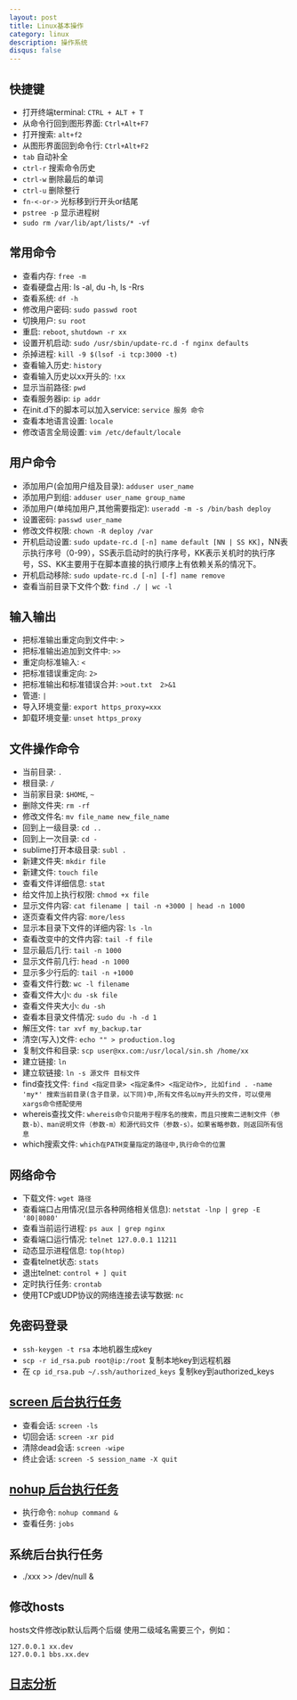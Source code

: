 ```yaml
---
layout: post
title: Linux基本操作
category: linux
description: 操作系统
disqus: false
---
```


## 快捷键
* 打开终端terminal: `CTRL + ALT + T`
* 从命令行回到图形界面: `Ctrl+Alt+F7`
* 打开搜索: `alt+f2`
* 从图形界面回到命令行: `Ctrl+Alt+F2`
* `tab` 自动补全
* `ctrl-r` 搜索命令历史
* `ctrl-w` 删除最后的单词
* `ctrl-u` 删除整行
* `fn-<-or->` 光标移到行开头or结尾
* `pstree -p` 显示进程树
* `sudo rm /var/lib/apt/lists/* -vf`


## 常用命令
* 查看内存: `free -m`
* 查看硬盘占用: ls -al, du -h, ls -Rrs  
* 查看系统:  `df -h`
* 修改用户密码: `sudo passwd root`
* 切换用户: `su root`
* 重启:  `reboot`, `shutdown -r xx`
* 设置开机启动:  `sudo /usr/sbin/update-rc.d -f nginx defaults`
* 杀掉进程:  `kill -9 $(lsof -i tcp:3000 -t)`
* 查看输入历史:  `history`
* 查看输入历史以xx开头的:  `!xx`
* 显示当前路径:  `pwd`
* 查看服务器ip:  `ip addr`
* 在init.d下的脚本可以加入service:  `service 服务 命令`
* 查看本地语言设置:  `locale`
* 修改语言全局设置:  `vim /etc/default/locale`


## 用户命令
* 添加用户(会加用户组及目录):  `adduser user_name`
* 添加用户到组:  `adduser user_name group_name`
* 添加用户(单纯加用户,其他需要指定):  `useradd -m -s /bin/bash deploy`
* 设置密码:  `passwd user_name`
* 修改文件权限:  `chown -R deploy /var`
* 开机启动设置:  `sudo update-rc.d [-n] name default [NN | SS KK]`，NN表示执行序号（0-99），SS表示启动时的执行序号，KK表示关机时的执行序号，SS、KK主要用于在脚本直接的执行顺序上有依赖关系的情况下。
* 开机启动移除:  `sudo update-rc.d [-n] [-f] name remove`
* 查看当前目录下文件个数:  `find ./ | wc -l`


## 输入输出
* 把标准输出重定向到文件中:  `>`     
* 把标准输出追加到文件中:  `>>`   
* 重定向标准输入:  `<`     
* 把标准错误重定向:  `2>`
* 把标准输出和标准错误合并:  `>out.txt  2>&1`    
* 管道:  `|`
* 导入环境变量:  `export https_proxy=xxx`
* 卸载环境变量:  `unset https_proxy`


## 文件操作命令
* 当前目录:  `.`
* 根目录:  `/`
* 当前家目录:  `$HOME`, `~`
* 删除文件夹: `rm -rf`
* 修改文件名: `mv file_name new_file_name`
* 回到上一级目录: `cd ..`   
* 回到上一次目录: `cd -` 
* sublime打开本级目录: `subl .`
* 新建文件夹: `mkdir file`
* 新建文件: `touch file`
* 查看文件详细信息:  `stat`
* 给文件加上执行权限: `chmod +x file`
* 显示文件内容: `cat filename | tail -n +3000 | head -n 1000`
* 逐页查看文件内容:  `more/less`
* 显示本目录下文件的详细内容:  `ls -ln`
* 查看改变中的文件内容: `tail -f file`
* 显示最后几行: `tail -n 1000`
* 显示文件前几行: `head -n 1000`
* 显示多少行后的: `tail -n +1000`
* 查看文件行数: `wc -l filename`
* 查看文件大小:  `du -sk file`
* 查看文件夹大小:  `du -sh`
* 查看本目录文件情况:  `sudo du -h -d 1`
* 解压文件:  `tar xvf my_backup.tar`
* 清空(写入)文件:  `echo "" > production.log`
* 复制文件和目录:  `scp user@xx.com:/usr/local/sin.sh /home/xx`
* 建立链接:  `ln`
* 建立软链接:  `ln -s 源文件 目标文件`
* find查找文件:  `find <指定目录> <指定条件> <指定动作>, 比如find . -name 'my*' 搜索当前目录(含子目录，以下同)中,所有文件名以my开头的文件，可以使用xargs命令搭配使用`
* whereis查找文件:  `whereis命令只能用于程序名的搜索，而且只搜索二进制文件（参数-b）、man说明文件（参数-m）和源代码文件（参数-s）。如果省略参数，则返回所有信息`
* which搜索文件:  `which在PATH变量指定的路径中,执行命令的位置`


## 网络命令
* 下载文件:  `wget 路径`
* 查看端口占用情况(显示各种网络相关信息): `netstat -lnp | grep -E '80|8080' `
* 查看当前运行进程: `ps aux | grep nginx`
* 查看端口运行情况:  `telnet 127.0.0.1 11211`
* 动态显示进程信息: `top(htop)`
* 查看telnet状态:  `stats`
* 退出telnet:  `control + ] quit `
* 定时执行任务:  `crontab`
* 使用TCP或UDP协议的网络连接去读写数据:  `nc`


## 免密码登录
* `ssh-keygen -t rsa` 本地机器生成key
* `scp -r id_rsa.pub root@ip:/root` 复制本地key到远程机器
* 在 `cp id_rsa.pub ~/.ssh/authorized_keys` 复制key到authorized_keys


## [screen 后台执行任务](http://www.ibm.com/developerworks/cn/linux/l-cn-screen/)
* 查看会话: `screen -ls`
* 切回会话: `screen -xr pid`
* 清除dead会话: `screen -wipe`
* 终止会话: `screen -S session_name -X quit`


## [nohup 后台执行任务](https://www.ibm.com/developerworks/cn/linux/l-cn-nohup/)
* 执行命令: `nohup command &`
* 查看任务: `jobs`


## 系统后台执行任务
* ./xxx >> /dev/null &


## 修改hosts
hosts文件修改ip默认后两个后缀
使用二级域名需要三个，例如：

```
127.0.0.1 xx.dev
127.0.0.1 bbs.xx.dev
```

## [日志分析](http://mp.weixin.qq.com/s?__biz=MjM5NjQ4MjYwMQ==&mid=208938558&idx=1&sn=6d4cc42064a0cfae19a4beb7693b8a6f&scene=0#rd)

